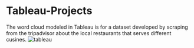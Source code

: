 # Tableau-Projects


The word cloud modeled in Tableau is for a dataset developed by scraping from the tripadvisor about the local restaurants that serves different cusines.
![tableau](https://user-images.githubusercontent.com/39778854/46170088-d3c49d80-c26a-11e8-87fa-7fcc0764d956.PNG)
